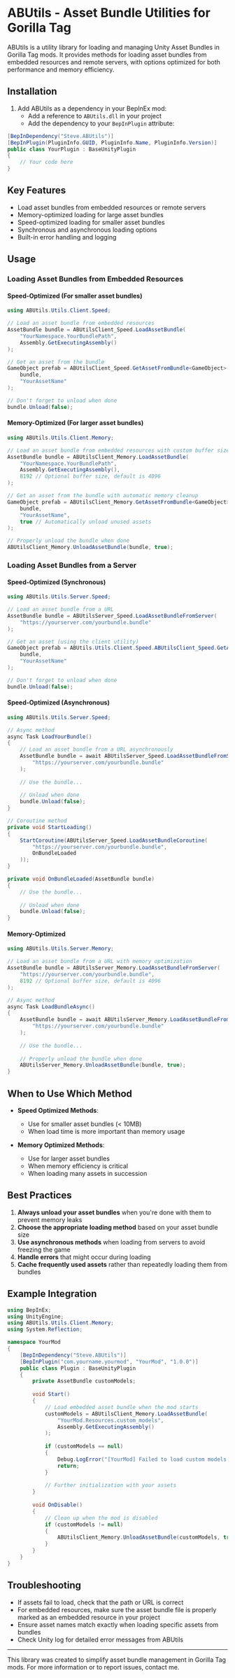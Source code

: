 # ABUtils - Asset Bundle Utilities for Gorilla Tag

ABUtils is a utility library for loading and managing Unity Asset Bundles in Gorilla Tag mods. It provides methods for loading asset bundles from embedded resources and remote servers, with options optimized for both performance and memory efficiency.

## Installation

1. Add ABUtils as a dependency in your BepInEx mod:
   - Add a reference to `ABUtils.dll` in your project
   - Add the dependency to your `BepInPlugin` attribute:
   

```csharp
[BepInDependency("Steve.ABUtils")]
[BepInPlugin(PluginInfo.GUID, PluginInfo.Name, PluginInfo.Version)]
public class YourPlugin : BaseUnityPlugin
{
    // Your code here
}

```

## Key Features

- Load asset bundles from embedded resources or remote servers
- Memory-optimized loading for large asset bundles
- Speed-optimized loading for smaller asset bundles
- Synchronous and asynchronous loading options
- Built-in error handling and logging

## Usage

### Loading Asset Bundles from Embedded Resources

#### Speed-Optimized (For smaller asset bundles)


```csharp
using ABUtils.Utils.Client.Speed;

// Load an asset bundle from embedded resources
AssetBundle bundle = ABUtilsClient_Speed.LoadAssetBundle(
    "YourNamespace.YourBundlePath", 
    Assembly.GetExecutingAssembly()
);

// Get an asset from the bundle
GameObject prefab = ABUtilsClient_Speed.GetAssetFromBundle<GameObject>(
    bundle, 
    "YourAssetName"
);

// Don't forget to unload when done
bundle.Unload(false);

```

#### Memory-Optimized (For larger asset bundles)


```csharp
using ABUtils.Utils.Client.Memory;

// Load an asset bundle from embedded resources with custom buffer size
AssetBundle bundle = ABUtilsClient_Memory.LoadAssetBundle(
    "YourNamespace.YourBundlePath", 
    Assembly.GetExecutingAssembly(), 
    8192 // Optional buffer size, default is 4096
);

// Get an asset from the bundle with automatic memory cleanup
GameObject prefab = ABUtilsClient_Memory.GetAssetFromBundle<GameObject>(
    bundle, 
    "YourAssetName", 
    true // Automatically unload unused assets
);

// Properly unload the bundle when done
ABUtilsClient_Memory.UnloadAssetBundle(bundle, true);

```

### Loading Asset Bundles from a Server

#### Speed-Optimized (Synchronous)


```csharp
using ABUtils.Utils.Server.Speed;

// Load an asset bundle from a URL
AssetBundle bundle = ABUtilsServer_Speed.LoadAssetBundleFromServer(
    "https://yourserver.com/yourbundle.bundle"
);

// Get an asset (using the client utility)
GameObject prefab = ABUtils.Utils.Client.Speed.ABUtilsClient_Speed.GetAssetFromBundle<GameObject>(
    bundle, 
    "YourAssetName"
);

// Don't forget to unload when done
bundle.Unload(false);

```

#### Speed-Optimized (Asynchronous)


```csharp
using ABUtils.Utils.Server.Speed;

// Async method
async Task LoadYourBundle()
{
    // Load an asset bundle from a URL asynchronously
    AssetBundle bundle = await ABUtilsServer_Speed.LoadAssetBundleFromServerAsync(
        "https://yourserver.com/yourbundle.bundle"
    );
    
    // Use the bundle...
    
    // Unload when done
    bundle.Unload(false);
}

// Coroutine method
private void StartLoading()
{
    StartCoroutine(ABUtilsServer_Speed.LoadAssetBundleCoroutine(
        "https://yourserver.com/yourbundle.bundle",
        OnBundleLoaded
    ));
}

private void OnBundleLoaded(AssetBundle bundle)
{
    // Use the bundle...
    
    // Unload when done
    bundle.Unload(false);
}

```

#### Memory-Optimized


```csharp
using ABUtils.Utils.Server.Memory;

// Load an asset bundle from a URL with memory optimization
AssetBundle bundle = ABUtilsServer_Memory.LoadAssetBundleFromServer(
    "https://yourserver.com/yourbundle.bundle",
    8192 // Optional buffer size, default is 4096
);

// Async method
async Task LoadBundleAsync()
{
    AssetBundle bundle = await ABUtilsServer_Memory.LoadAssetBundleFromServerAsync(
        "https://yourserver.com/yourbundle.bundle"
    );
    
    // Use the bundle...
    
    // Properly unload the bundle when done
    ABUtilsServer_Memory.UnloadAssetBundle(bundle, true);
}

```

## When to Use Which Method

- **Speed Optimized Methods**:
  - Use for smaller asset bundles (< 10MB)
  - When load time is more important than memory usage

- **Memory Optimized Methods**:
  - Use for larger asset bundles
  - When memory efficiency is critical
  - When loading many assets in succession

## Best Practices

1. **Always unload your asset bundles** when you're done with them to prevent memory leaks
2. **Choose the appropriate loading method** based on your asset bundle size
3. **Use asynchronous methods** when loading from servers to avoid freezing the game
4. **Handle errors** that might occur during loading
5. **Cache frequently used assets** rather than repeatedly loading them from bundles

## Example Integration


```csharp
using BepInEx;
using UnityEngine;
using ABUtils.Utils.Client.Memory;
using System.Reflection;

namespace YourMod
{
    [BepInDependency("Steve.ABUtils")]
    [BepInPlugin("com.yourname.yourmod", "YourMod", "1.0.0")]
    public class Plugin : BaseUnityPlugin
    {
        private AssetBundle customModels;
        
        void Start()
        {
            // Load embedded asset bundle when the mod starts
            customModels = ABUtilsClient_Memory.LoadAssetBundle(
                "YourMod.Resources.custom_models",
                Assembly.GetExecutingAssembly()
            );
            
            if (customModels == null)
            {
                Debug.LogError("[YourMod] Failed to load custom models!");
                return;
            }
            
            // Further initialization with your assets
        }
        
        void OnDisable()
        {
            // Clean up when the mod is disabled
            if (customModels != null)
            {
                ABUtilsClient_Memory.UnloadAssetBundle(customModels, true);
            }
        }
    }
}

```

## Troubleshooting

- If assets fail to load, check that the path or URL is correct
- For embedded resources, make sure the asset bundle file is properly marked as an embedded resource in your project
- Ensure asset names match exactly when loading specific assets from bundles
- Check Unity log for detailed error messages from ABUtils

---

This library was created to simplify asset bundle management in Gorilla Tag mods. For more information or to report issues, contact me.